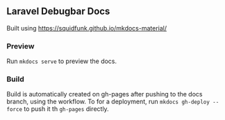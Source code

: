 ## Laravel Debugbar Docs

Built using https://squidfunk.github.io/mkdocs-material/


### Preview
Run `mkdocs serve` to preview the docs.

### Build

Build is automatically created on gh-pages after pushing to the docs branch, using the workflow.
To for a deployment, run `mkdocs gh-deploy --force` to push it th `gh-pages` directly.